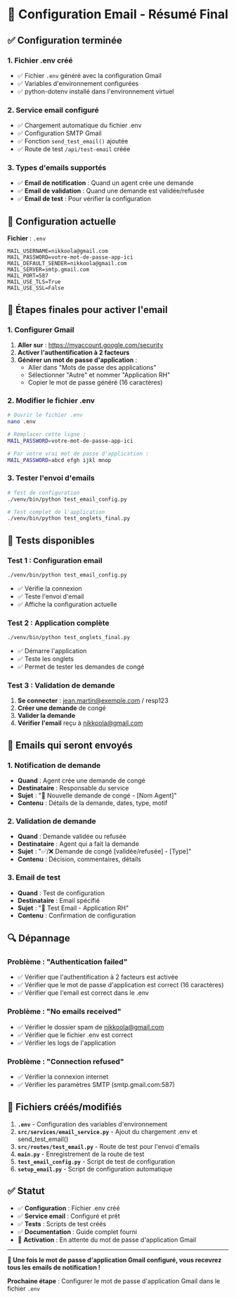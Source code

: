 # 📧 Configuration Email - Résumé Final

## ✅ Configuration terminée

### **1. Fichier .env créé**
- ✅ Fichier `.env` généré avec la configuration Gmail
- ✅ Variables d'environnement configurées
- ✅ python-dotenv installé dans l'environnement virtuel

### **2. Service email configuré**
- ✅ Chargement automatique du fichier .env
- ✅ Configuration SMTP Gmail
- ✅ Fonction `send_test_email()` ajoutée
- ✅ Route de test `/api/test-email` créée

### **3. Types d'emails supportés**
- ✅ **Email de notification** : Quand un agent crée une demande
- ✅ **Email de validation** : Quand une demande est validée/refusée
- ✅ **Email de test** : Pour vérifier la configuration

## 🔧 Configuration actuelle

**Fichier** : `.env`
```
MAIL_USERNAME=nikkoola@gmail.com
MAIL_PASSWORD=votre-mot-de-passe-app-ici
MAIL_DEFAULT_SENDER=nikkoola@gmail.com
MAIL_SERVER=smtp.gmail.com
MAIL_PORT=587
MAIL_USE_TLS=True
MAIL_USE_SSL=False
```

## 📝 Étapes finales pour activer l'email

### **1. Configurer Gmail**
1. **Aller sur** : https://myaccount.google.com/security
2. **Activer l'authentification à 2 facteurs**
3. **Générer un mot de passe d'application** :
   - Aller dans "Mots de passe des applications"
   - Sélectionner "Autre" et nommer "Application RH"
   - Copier le mot de passe généré (16 caractères)

### **2. Modifier le fichier .env**
```bash
# Ouvrir le fichier .env
nano .env

# Remplacer cette ligne :
MAIL_PASSWORD=votre-mot-de-passe-app-ici

# Par votre vrai mot de passe d'application :
MAIL_PASSWORD=abcd efgh ijkl mnop
```

### **3. Tester l'envoi d'emails**
```bash
# Test de configuration
./venv/bin/python test_email_config.py

# Test complet de l'application
./venv/bin/python test_onglets_final.py
```

## 🧪 Tests disponibles

### **Test 1 : Configuration email**
```bash
./venv/bin/python test_email_config.py
```
- ✅ Vérifie la connexion
- ✅ Teste l'envoi d'email
- ✅ Affiche la configuration actuelle

### **Test 2 : Application complète**
```bash
./venv/bin/python test_onglets_final.py
```
- ✅ Démarre l'application
- ✅ Teste les onglets
- ✅ Permet de tester les demandes de congé

### **Test 3 : Validation de demande**
1. **Se connecter** : jean.martin@exemple.com / resp123
2. **Créer une demande** de congé
3. **Valider la demande**
4. **Vérifier l'email** reçu à nikkoola@gmail.com

## 📧 Emails qui seront envoyés

### **1. Notification de demande**
- **Quand** : Agent crée une demande de congé
- **Destinataire** : Responsable du service
- **Sujet** : "📅 Nouvelle demande de congé - [Nom Agent]"
- **Contenu** : Détails de la demande, dates, type, motif

### **2. Validation de demande**
- **Quand** : Demande validée ou refusée
- **Destinataire** : Agent qui a fait la demande
- **Sujet** : "✅/❌ Demande de congé [validée/refusée] - [Type]"
- **Contenu** : Décision, commentaires, détails

### **3. Email de test**
- **Quand** : Test de configuration
- **Destinataire** : Email spécifié
- **Sujet** : "🧪 Test Email - Application RH"
- **Contenu** : Confirmation de configuration

## 🔍 Dépannage

### **Problème : "Authentication failed"**
- ✅ Vérifier que l'authentification à 2 facteurs est activée
- ✅ Vérifier que le mot de passe d'application est correct (16 caractères)
- ✅ Vérifier que l'email est correct dans le .env

### **Problème : "No emails received"**
- ✅ Vérifier le dossier spam de nikkoola@gmail.com
- ✅ Vérifier que le fichier .env est correct
- ✅ Vérifier les logs de l'application

### **Problème : "Connection refused"**
- ✅ Vérifier la connexion internet
- ✅ Vérifier les paramètres SMTP (smtp.gmail.com:587)

## 📁 Fichiers créés/modifiés

1. **`.env`** - Configuration des variables d'environnement
2. **`src/services/email_service.py`** - Ajout du chargement .env et send_test_email()
3. **`src/routes/test_email.py`** - Route de test pour l'envoi d'emails
4. **`main.py`** - Enregistrement de la route de test
5. **`test_email_config.py`** - Script de test de configuration
6. **`setup_email.py`** - Script de configuration automatique

## ✅ Statut

- ✅ **Configuration** : Fichier .env créé
- ✅ **Service email** : Configuré et prêt
- ✅ **Tests** : Scripts de test créés
- ✅ **Documentation** : Guide complet fourni
- 🔄 **Activation** : En attente du mot de passe d'application Gmail

---

**🎉 Une fois le mot de passe d'application Gmail configuré, vous recevrez tous les emails de notification !**

**Prochaine étape** : Configurer le mot de passe d'application Gmail dans le fichier `.env`
